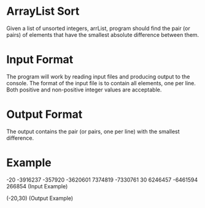 # ArrayList Sort
Given a list of unsorted integers, arrList, program should find the pair (or pairs) of elements that have the smallest absolute difference between them.

# Input Format
The program will work by reading input files and producing output to the console. The format of the input file is to contain all elements, one per line. Both positive and non-positive integer values are acceptable.

#  Output Format
The output contains the pair (or pairs, one per line) with the smallest difference.

# Example
-20 
-3916237 
-357920 
-3620601 
7374819 
-7330761 
30
6246457 
-6461594 
266854
(Input Example)

(-20,30)
(Output Example)
